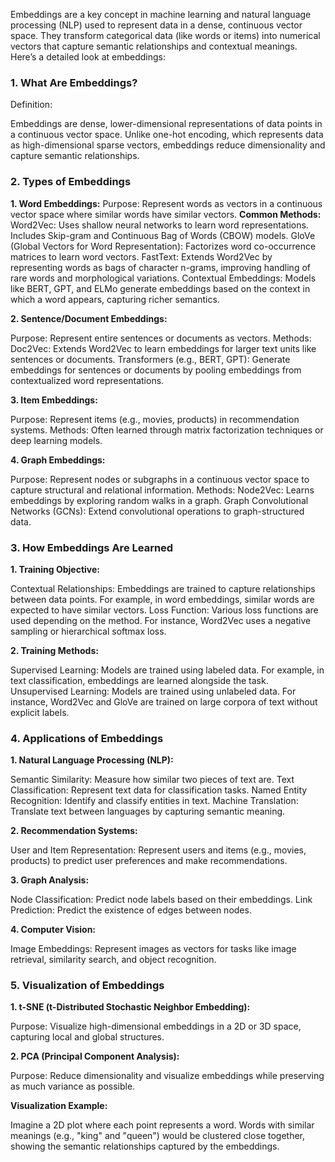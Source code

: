 Embeddings are a key concept in machine learning and natural language processing (NLP) used to represent data in a dense, continuous vector space. They transform categorical data (like words or items) into numerical vectors that capture semantic relationships and contextual meanings. Here’s a detailed look at embeddings:

### 1. What Are Embeddings?
Definition:

Embeddings are dense, lower-dimensional representations of data points in a continuous vector space. Unlike one-hot encoding, which represents data as high-dimensional sparse vectors, embeddings reduce dimensionality and capture semantic relationships.

### 2. Types of Embeddings

**1. Word Embeddings:**
  Purpose: Represent words as vectors in a continuous vector space where similar words have similar vectors.
  **Common Methods:**
  Word2Vec: Uses shallow neural networks to learn word representations. Includes Skip-gram and Continuous Bag of Words (CBOW) models.
  GloVe (Global Vectors for Word Representation): Factorizes word co-occurrence matrices to learn word vectors.
  FastText: Extends Word2Vec by representing words as bags of character n-grams, improving handling of rare words and morphological variations.
  Contextual Embeddings: Models like BERT, GPT, and ELMo generate embeddings based on the context in which a word appears, capturing richer semantics.

**2. Sentence/Document Embeddings:**
  
  Purpose: Represent entire sentences or documents as vectors.
  Methods:
  Doc2Vec: Extends Word2Vec to learn embeddings for larger text units like sentences or documents.
  Transformers (e.g., BERT, GPT): Generate embeddings for sentences or documents by pooling embeddings from contextualized word representations.
  
**3. Item Embeddings:**
  
  Purpose: Represent items (e.g., movies, products) in recommendation systems.
  Methods: Often learned through matrix factorization techniques or deep learning models.
  
**4. Graph Embeddings:**
  
  Purpose: Represent nodes or subgraphs in a continuous vector space to capture structural and relational information.
  Methods:
  Node2Vec: Learns embeddings by exploring random walks in a graph.
  Graph Convolutional Networks (GCNs): Extend convolutional operations to graph-structured data.

### 3. How Embeddings Are Learned

**1. Training Objective:**
  
  Contextual Relationships: Embeddings are trained to capture relationships between data points. For example, in word embeddings, similar words are expected to have similar vectors.
  Loss Function: Various loss functions are used depending on the method. For instance, Word2Vec uses a negative sampling or hierarchical softmax loss.
  
**2. Training Methods:**
  
  Supervised Learning: Models are trained using labeled data. For example, in text classification, embeddings are learned alongside the task.
  Unsupervised Learning: Models are trained using unlabeled data. For instance, Word2Vec and GloVe are trained on large corpora of text without explicit labels.

### 4. Applications of Embeddings

  **1. Natural Language Processing (NLP):**
  
  Semantic Similarity: Measure how similar two pieces of text are.
  Text Classification: Represent text data for classification tasks.
  Named Entity Recognition: Identify and classify entities in text.
  Machine Translation: Translate text between languages by capturing semantic meaning.
  
  **2. Recommendation Systems:**
  
  User and Item Representation: Represent users and items (e.g., movies, products) to predict user preferences and make recommendations.
  
  **3. Graph Analysis:**
  
  Node Classification: Predict node labels based on their embeddings.
  Link Prediction: Predict the existence of edges between nodes.
  
  **4. Computer Vision:**
  
  Image Embeddings: Represent images as vectors for tasks like image retrieval, similarity search, and object recognition.

### 5. Visualization of Embeddings

  **1. t-SNE (t-Distributed Stochastic Neighbor Embedding):**
  
  Purpose: Visualize high-dimensional embeddings in a 2D or 3D space, capturing local and global structures.
  
  **2. PCA (Principal Component Analysis):**
  
  Purpose: Reduce dimensionality and visualize embeddings while preserving as much variance as possible.

**Visualization Example:**

Imagine a 2D plot where each point represents a word. Words with similar meanings (e.g., "king" and "queen") would be clustered close together, showing the semantic relationships captured by the embeddings.
